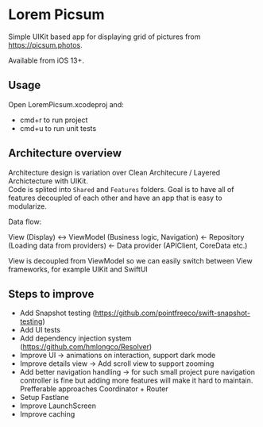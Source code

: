 # Lorem Picsum 
Simple UIKit based app for displaying grid of pictures from https://picsum.photos.

Available from iOS 13+.

## Usage

Open LoremPicsum.xcodeproj and:  
* cmd+r to run project
* cmd+u to run unit tests

## Architecture overview

Architecture design is variation over Clean Architecure / Layered Archictecture with UIKit.  
Code is splited into `Shared` and `Features` folders. Goal is to have all of features decoupled of each other and have an app that is easy to modularize.

Data flow:

View (Display) <-> ViewModel (Business logic, Navigation) <- Repository (Loading data from providers) <- Data provider (APIClient, CoreData etc.)

View is decoupled from ViewModel so we can easily switch between View frameworks, for example UIKit and SwiftUI

## Steps to improve

* Add Snapshot testing (https://github.com/pointfreeco/swift-snapshot-testing)
* Add UI tests
* Add dependency injection system (https://github.com/hmlongco/Resolver)
* Improve UI -> animations on interaction, support dark mode 
* Improve details view -> Add scroll view to support zooming
* Add better navigation handling -> for such small project pure navigation controller is fine but adding more features will make it hard to maintain. Prefferable approaches Coordinator + Router
* Setup Fastlane
* Improve LaunchScreen
* Improve caching
  